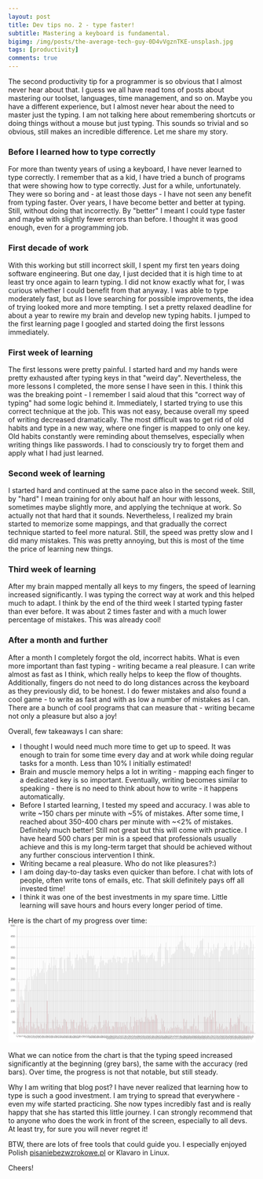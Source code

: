 ```yaml
---
layout: post
title: Dev tips no. 2 - type faster!
subtitle: Mastering a keyboard is fundamental.
bigimg: /img/posts/the-average-tech-guy-0D4vVgznTKE-unsplash.jpg
tags: [productivity]
comments: true
---
```


The second productivity tip for a programmer is so obvious that I almost never hear about that. I guess we all have read tons of posts about mastering our toolset, languages, time management, and so on.
Maybe you have a different experience, but I almost never hear about the need to master just the typing. I am not talking here about remembering shortcuts or doing things without a mouse but just typing. This sounds so trivial and so obvious, still makes an incredible difference. Let me share my story.

### Before I learned how to type correctly
For more than twenty years of using a keyboard, I have never learned to type correctly. I remember that as a kid, I have tried a bunch of programs that were showing how to type correctly. Just for a while, unfortunately. They were so boring and - at least those days - I have not seen any benefit from typing faster. Over years, I have become better and better at typing. Still, without doing that incorrectly. By "better" I meant I could type faster and maybe with slightly fewer errors than before. I thought it was good enough, even for a programming job.

### First decade of work
With this working but still incorrect skill, I spent my first ten years doing software engineering. But one day, I just decided that it is high time to at least try once again to learn typing. I did not know exactly what for,
I was curious whether I could benefit from that anyway. I was able to type moderately fast, but as I love searching for possible improvements, the idea of trying looked more and more tempting. I set a pretty relaxed deadline for about a year to rewire my brain and develop
new typing habits. I jumped to the first learning page I googled and started doing the first lessons immediately.

### First week of learning
The first lessons were pretty painful. I started hard and my hands were pretty exhausted after typing keys in that "weird day". Nevertheless, the more lessons I completed, the more sense I have seen in this. I think this was the breaking point -
I remember I said aloud that this "correct way of typing" had some logic behind it.
Immediately, I started trying to use this correct technique at the job. This was not easy, because overall my speed of writing decreased dramatically. The most difficult was to get rid of old habits and type
in a new way, where one finger is mapped to only one key. Old habits constantly were reminding about themselves, especially when writing things like passwords. I had to consciously try to forget them and apply what I had just learned.

### Second week of learning
I started hard and continued at the same pace also in the second week. Still, by "hard" I mean training for only about half an hour with lessons, sometimes maybe slightly more, and applying the technique at work. So actually not that hard that it sounds.
Nevertheless, I realized my brain started to memorize some mappings, and that gradually the correct technique started to feel more natural. Still, the speed was pretty slow and I did many mistakes. This was pretty annoying, but this is most of the time the price of learning new things.

### Third week of learning
After my brain mapped mentally all keys to my fingers, the speed of learning increased significantly. I was typing the correct way at work and this helped much to adapt. I think by the end of the third week
I started typing faster than ever before. It was about 2 times faster and with a much lower percentage of mistakes. This was already cool!

### After a month and further
After a month I completely forgot the old, incorrect habits. What is even more important than fast typing - writing became a real pleasure. I can write almost as fast as I think, which really helps to keep the flow of thoughts.
Additionally, fingers do not need to do long distances across the keyboard as they previously did, to be honest. I do fewer mistakes and also found a cool game - to write as fast and with as low a number of mistakes as I can.
There are a bunch of cool programs that can measure that - writing became not only a pleasure but also a joy!

Overall, few takeaways I can share:
- I thought I would need much more time to get up to speed. It was enough to train for some time every day and at work while doing regular tasks for a month. Less than 10% I initially estimated!
- Brain and muscle memory helps a lot in writing - mapping each finger to a dedicated key is so important. Eventually, writing becomes similar to speaking - there is no need to think about how to write - it happens automatically.
- Before I started learning, I tested my speed and accuracy. I was able to write ~150 chars per minute with ~5% of mistakes. After some time, I reached about 350-400 chars per minute with ~<2% of mistakes.
Definitely much better! Still not great but this will come with practice. I have heard 500 chars per min is a speed that professionals usually achieve and this is my long-term target that should be achieved without any further conscious intervention I think.
- Writing became a real pleasure. Who do not like pleasures?:)
- I am doing day-to-day tasks even quicker than before. I chat with lots of people, often write tons of emails, etc. That skill definitely pays off all invested time!
- I think it was one of the best investments in my spare time. Little learning will save hours and hours every longer period of time.

Here is the chart of my progress over time:
![Typing progress](https://github.com/dawidkotarba/blog/raw/master/img/posts/typing-progress.png)

What we can notice from the chart is that the typing speed increased significantly at the beginning (grey bars), the same with the accuracy (red bars). Over time, the progress is not that notable, but still steady.

Why I am writing that blog post? I have never realized that learning how to type is such a good investment. I am trying to spread that everywhere - even my wife started practicing. She now types incredibly fast
and is really happy that she has started this little journey. I can strongly recommend that to anyone who does the work in front of the screen, especially to all devs. At least try, for sure you will never regret it!

BTW, there are lots of free tools that could guide you. I especially enjoyed Polish [pisaniebezwzrokowe.pl](https://pisaniebezwzrokowe.pl) or Klavaro in Linux.

Cheers!
